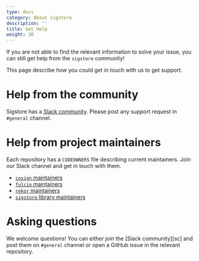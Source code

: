 ```yaml
---
type: docs
category: About sigstore
description: ''
title: Get Help
weight: 30
---
```


If you are not able to find the relevant information to solve your issue, you can still get help from the `sigstore` community!

This page describe how you could get in touch with us to get support.

# Help from the community

Sigstore has a [Slack community](/community/#slack). Please post any support request in `#general` channel.

# Help from project maintainers

Each repository has a `CODEOWNERS` file describing current maintainers. Join our Slack channel and get in touch with them.

- [`cosign` maintainers][cosign]
- [`fulcio` maintainers][fulcio]
- [`rekor` maintainers][rekor]
- [`sigstore` library maintainers][sigstore]

[cosign]: https://github.com/sigstore/cosign/blob/main/CODEOWNERS
[fulcio]: https://github.com/sigstore/fulcio/blob/main/CODEOWNERS
[rekor]: https://github.com/sigstore/rekor/blob/main/CODEOWNERS
[sigstore]: https://github.com/sigstore/sigstore/blob/main/CODEOWNERS

# Asking questions

We welcome questions! You can either join the [Slack community][sc] and post them on `#general` channel or open a GitHub issue in the relevant repository.
